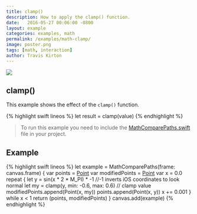 ```yaml
---
title: clamp()
description: How to apply the clamp() function.
date:   2016-05-27 00:06:00 -0800
layout: example
categories: examples, math
permalink: /examples/math-clamp/
image: poster.png
tags: [math, interaction]
author: Travis Kirton
---
```

![](clamp.png)

## clamp()
This example shows the effect of the `clamp()` function.

{% highlight swift lineos %}
let result = clamp(value)
{% endhighlight %}

> To run this example you need to include the [MathComparePaths.swift](https://gist.github.com/C4Framework/0705e9ad451fa2b655075ad72432ca46) file in your project.

## Example
{% highlight swift lineos %}
let example = MathComparePaths(frame: canvas.frame) {
    var points = [Point]()
    var modifiedPoints = [Point]()
    var x = 0.0
    repeat {
        let y = sin(x * 2 * M_PI) * -1 //-1 inverts iOS coordinates to look normal
        let my = clamp(y, min: -0.6, max: 0.6) // clamp value
        modifiedPoints.append(Point(x, my))
        points.append(Point(x, y))
        x += 0.001
    } while x < 1
    return (points, modifiedPoints)
}
canvas.add(example)
{% endhighlight %}
